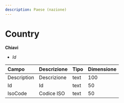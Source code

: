 ```yaml
---
description: Paese (nazione)
---
```


# Country

**Chiavi**

* _Id_

| Campo | Descrizione | Tipo | Dimensione |
| :--- | :--- | :--- | :--- |
| Description | Descrizione | text | 100 |
| Id | Id | text | 50 |
| IsoCode | Codice ISO | text | 50 |

